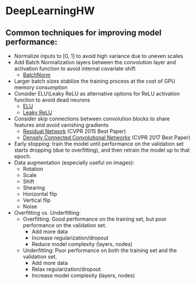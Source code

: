 # DeepLearningHW

## Common techniques for improving model performance:
* Normalize inputs to [0, 1] to avoid high variance due to uneven scales
* Add Batch Normalization layers between the convolution layer and activation function to avoid internal covariate shift
   * [BatchNorm](https://www.tensorflow.org/api_docs/python/tf/nn/batch_normalization)
* Larger batch sizes stablize the training process at the cost of GPU memory consumption
* Consider ELU\Leaky ReLU as alternative options for ReLU activation function to avoid dead neurons
   * [ELU](https://www.tensorflow.org/api_docs/python/tf/nn/elu)
   * [Leaky ReLU](https://www.tensorflow.org/api_docs/python/tf/nn/leaky_relu)
* Consider skip connections between convolution blocks to share features and avoid vanishing gradients
   * [Residual Network](https://arxiv.org/abs/1512.03385) (CVPR 2015 Best Paper)
   * [Densely Connected Convolutional Networks](http://openaccess.thecvf.com/content_cvpr_2017/papers/Huang_Densely_Connected_Convolutional_CVPR_2017_paper.pdf) (CVPR 2017 Best Paper)
* Early stopping: train the model until performance on the validation set starts dropping (due to overfitting), and then retrain the model up to that epoch. 
* Data augmentation (especially useful on images):
    * Rotation
    * Scale
    * Shift
    * Shearing
    * Horizontal flip
    * Vertical flip
    * Noise
* Overfitting vs. Underfitting:
    * Overfitting: Good performance on the training set, but poor performance on the validation set. 
        * Add more data
        * Increase regularization/dropout
        * Reduce model complexity (layers, nodes)
    * Underfitting: Poor performance on both the training set and the validation set. 
        * Add more data
        * Relax regularization/dropout
        * Increase model complexity (layers, nodes)
